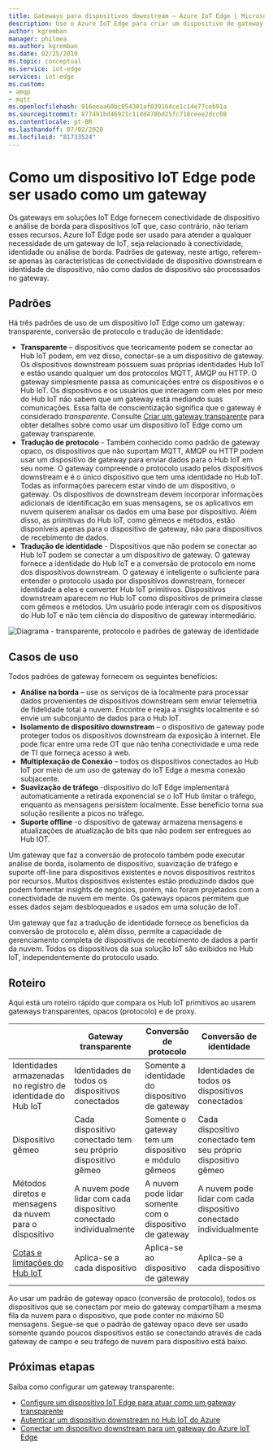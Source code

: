 ```yaml
---
title: Gateways para dispositivos downstream – Azure IoT Edge | Microsoft Docs
description: Use o Azure IoT Edge para criar um dispositivo de gateway transparente, opaco ou de proxy que envia dados de vários dispositivos downstream para a nuvem ou os processa localmente.
author: kgremban
manager: philmea
ms.author: kgremban
ms.date: 02/25/2019
ms.topic: conceptual
ms.service: iot-edge
services: iot-edge
ms.custom:
- amqp
- mqtt
ms.openlocfilehash: 916eeaa60bc054301af039164ce1c14e77ceb91a
ms.sourcegitcommit: 877491bd46921c11dd478bd25fc718ceee2dcc08
ms.contentlocale: pt-BR
ms.lasthandoff: 07/02/2020
ms.locfileid: "81733524"
---
```

# <a name="how-an-iot-edge-device-can-be-used-as-a-gateway"></a>Como um dispositivo IoT Edge pode ser usado como um gateway

Os gateways em soluções IoT Edge fornecem conectividade de dispositivo e análise de borda para dispositivos IoT que, caso contrário, não teriam esses recursos. Azure IoT Edge pode ser usado para atender a qualquer necessidade de um gateway de IoT, seja relacionado à conectividade, identidade ou análise de borda. Padrões de gateway, neste artigo, referem-se apenas às características de conectividade de dispositivo downstream e identidade de dispositivo, não como dados de dispositivo são processados no gateway.

## <a name="patterns"></a>Padrões

Há três padrões de uso de um dispositivo IoT Edge como um gateway: transparente, conversão de protocolo e tradução de identidade:

* **Transparente** – dispositivos que teoricamente podem se conectar ao Hub IoT podem, em vez disso, conectar-se a um dispositivo de gateway. Os dispositivos downstream possuem suas próprias identidades Hub IoT e estão usando qualquer um dos protocolos MQTT, AMQP ou HTTP. O gateway simplesmente passa as comunicações entre os dispositivos e o Hub IoT. Os dispositivos e os usuários que interagem com eles por meio do Hub IoT não sabem que um gateway está mediando suas comunicações. Essa falta de conscientização significa que o gateway é considerado *transparente*. Consulte [Criar um gateway transparente](how-to-create-transparent-gateway.md) para obter detalhes sobre como usar um dispositivo IoT Edge como um gateway transparente.
* **Tradução de protocolo** - Também conhecido como padrão de gateway opaco, os dispositivos que não suportam MQTT, AMQP ou HTTP podem usar um dispositivo de gateway para enviar dados para o Hub IoT em seu nome. O gateway compreende o protocolo usado pelos dispositivos downstream e é o único dispositivo que tem uma identidade no Hub IoT. Todas as informações parecem estar vindo de um dispositivo, o gateway. Os dispositivos de downstream devem incorporar informações adicionais de identificação em suas mensagens, se os aplicativos em nuvem quiserem analisar os dados em uma base por dispositivo. Além disso, as primitivas do Hub IoT, como gêmeos e métodos, estão disponíveis apenas para o dispositivo de gateway, não para dispositivos de recebimento de dados.
* **Tradução de identidade** - Dispositivos que não podem se conectar ao Hub IoT podem se conectar a um dispositivo de gateway. O gateway fornece a identidade do Hub IoT e a conversão de protocolo em nome dos dispositivos downstream. O gateway é inteligente o suficiente para entender o protocolo usado por dispositivos downstream, fornecer identidade a eles e converter Hub IoT primitivos. Dispositivos downstream aparecem no Hub IoT como dispositivos de primeira classe com gêmeos e métodos. Um usuário pode interagir com os dispositivos do Hub IoT e não tem ciência do dispositivo de gateway intermediário.

![Diagrama - transparente, protocolo e padrões de gateway de identidade](./media/iot-edge-as-gateway/edge-as-gateway.png)

## <a name="use-cases"></a>Casos de uso

Todos padrões de gateway fornecem os seguintes benefícios:

* **Análise na borda** – use os serviços de ia localmente para processar dados provenientes de dispositivos downstream sem enviar telemetria de fidelidade total à nuvem. Encontre e reaja a insights localmente e só envie um subconjunto de dados para o Hub IoT.
* **Isolamento de dispositivo downstream** – o dispositivo de gateway pode proteger todos os dispositivos downstream da exposição à internet. Ele pode ficar entre uma rede OT que não tenha conectividade e uma rede de TI que forneça acesso à web.
* **Multiplexação de Conexão** – todos os dispositivos conectados ao Hub IoT por meio de um uso de gateway do IoT Edge a mesma conexão subjacente.
* **Suavização de tráfego** -dispositivo do IoT Edge implementará automaticamente a retirada exponencial se o IoT Hub limitar o tráfego, enquanto as mensagens persistem localmente. Esse benefício torna sua solução resiliente a picos no tráfego.
* **Suporte offline** -o dispositivo de gateway armazena mensagens e atualizações de atualização de bits que não podem ser entregues ao Hub IOT.

Um gateway que faz a conversão de protocolo também pode executar análise de borda, isolamento de dispositivo, suavização de tráfego e suporte off-line para dispositivos existentes e novos dispositivos restritos por recursos. Muitos dispositivos existentes estão produzindo dados que podem fomentar insights de negócios, porém, não foram projetados com a conectividade de nuvem em mente. Os gateways opacos permitem que esses dados sejam desbloqueados e usados em uma solução de IoT.

Um gateway que faz a tradução de identidade fornece os benefícios da conversão de protocolo e, além disso, permite a capacidade de gerenciamento completa de dispositivos de recebimento de dados a partir da nuvem. Todos os dispositivos da sua solução IoT são exibidos no Hub IoT, independentemente do protocolo usado.

## <a name="cheat-sheet"></a>Roteiro

Aqui está um roteiro rápido que compara os Hub IoT primitivos ao usarem gateways transparentes, opacos (protocolo) e de proxy.

| &nbsp; | Gateway transparente | Conversão de protocolo | Conversão de identidade |
|--------|-------------|--------|--------|
| Identidades armazenadas no registro de identidade do Hub IoT | Identidades de todos os dispositivos conectados | Somente a identidade do dispositivo de gateway | Identidades de todos os dispositivos conectados |
| Dispositivo gêmeo | Cada dispositivo conectado tem seu próprio dispositivo gêmeo | Somente o gateway tem um dispositivo e módulo gêmeos | Cada dispositivo conectado tem seu próprio dispositivo gêmeo |
| Métodos diretos e mensagens da nuvem para o dispositivo | A nuvem pode lidar com cada dispositivo conectado individualmente | A nuvem pode lidar somente com o dispositivo de gateway | A nuvem pode lidar com cada dispositivo conectado individualmente |
| [Cotas e limitações do Hub IoT](../iot-hub/iot-hub-devguide-quotas-throttling.md) | Aplica-se a cada dispositivo | Aplica-se ao dispositivo de gateway | Aplica-se a cada dispositivo |

Ao usar um padrão de gateway opaco (conversão de protocolo), todos os dispositivos que se conectam por meio do gateway compartilham a mesma fila da nuvem para o dispositivo, que pode conter no máximo 50 mensagens. Segue-se que o padrão de gateway opaco deve ser usado somente quando poucos dispositivos estão se conectando através de cada gateway de campo e seu tráfego de nuvem para dispositivo está baixo.

## <a name="next-steps"></a>Próximas etapas

Saiba como configurar um gateway transparente:

* [Configure um dispositivo IoT Edge para atuar como um gateway transparente](how-to-create-transparent-gateway.md)
* [Autenticar um dispositivo downstream no Hub IoT do Azure](how-to-authenticate-downstream-device.md)
* [Conectar um dispositivo downstream para um gateway do Azure IoT Edge](how-to-connect-downstream-device.md)
